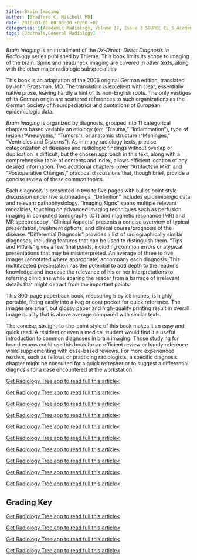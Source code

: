 ```yaml
---
title: Brain Imaging
author: [Bradford C. Mitchell MD]
date: 2010-03-01 00:00:00 +0700 +07
categories: [{Academic Radiology, Volume 17, Issue 3 SOURCE CL_S_AcademicRadiologyVolume17Issue3 1}]
tags: [Journals,General Radiology]
---
```

_Brain Imaging_ is an installment of the _Dx-Direct: Direct Diagnosis in Radiology_ series published by Thieme. This book limits its scope to imaging of the brain. Spine and head/neck imaging are covered in other texts, along with the other major radiologic subspecialties.

This book is an adaptation of the 2006 original German edition, translated by John Grossman, MD. The translation is excellent with clear, essentially native prose, leaving hardly a hint of its non-English roots. The only vestiges of its German origin are scattered references to such organizations as the German Society of Neuropediatrics and quotations of European epidemiologic data.

_Brain Imaging_ is organized by diagnosis, grouped into 11 categorical chapters based variably on etiology (eg, “Trauma,” “Inflammation”), type of lesion (“Aneurysms,” “Tumors”), or anatomic structure (“Meninges,” “Ventricles and Cisterns”). As in many radiology texts, precise categorization of diseases and radiologic findings without overlap or duplication is difficult, but the chosen approach in this text, along with a comprehensive table of contents and index, allows efficient location of any desired information. Two additional chapters cover “Artifacts in MRI” and “Postoperative Changes,” practical discussions that, though brief, provide a concise review of these common topics.

Each diagnosis is presented in two to five pages with bullet-point style discussion under five subheadings. “Definition” includes epidemiologic data and relevant pathophysiology. “Imaging Signs” spans multiple relevant modalities, touching on advanced imaging techniques such as perfusion imaging in computed tomography (CT) and magnetic resonance (MR) and MR spectroscopy. “Clinical Aspects” presents a concise overview of typical presentation, treatment options, and clinical course/prognosis of the disease. “Differential Diagnosis” provides a list of radiographically similar diagnoses, including features that can be used to distinguish them. “Tips and Pitfalls” gives a few final points, including common errors or atypical presentations that may be misinterpreted. An average of three to five images (annotated where appropriate) accompany each diagnosis. This multifaceted presentation has the potential to add depth to the reader's knowledge and increase the relevance of his or her interpretations to referring clinicians while sparing the reader from a barrage of irrelevant details that might detract from the important points.

This 300-page paperback book, measuring 5 by 7.5 inches, is highly portable, fitting easily into a bag or coat pocket for quick reference. The images are small, but glossy paper and high-quality printing result in overall image quality that is above average compared with similar texts.

The concise, straight-to-the-point style of this book makes it an easy and quick read. A resident or even a medical student would find it a useful introduction to common diagnoses in brain imaging. Those studying for board exams could use this book for an efficient review or handy reference while supplementing with case-based reviews. For more experienced readers, such as fellows or practicing radiologists, a specific diagnosis chapter might be consulted for a quick refresher or to suggest a differential diagnosis for a case encountered at the workstation.

[Get Radiology Tree app to read full this article<](https://clinicalpub.com/app)

[Get Radiology Tree app to read full this article<](https://clinicalpub.com/app)

[Get Radiology Tree app to read full this article<](https://clinicalpub.com/app)

[Get Radiology Tree app to read full this article<](https://clinicalpub.com/app)

[Get Radiology Tree app to read full this article<](https://clinicalpub.com/app)

[Get Radiology Tree app to read full this article<](https://clinicalpub.com/app)

[Get Radiology Tree app to read full this article<](https://clinicalpub.com/app)

[Get Radiology Tree app to read full this article<](https://clinicalpub.com/app)

[Get Radiology Tree app to read full this article<](https://clinicalpub.com/app)

[Get Radiology Tree app to read full this article<](https://clinicalpub.com/app)

## Grading Key

[Get Radiology Tree app to read full this article<](https://clinicalpub.com/app)

[Get Radiology Tree app to read full this article<](https://clinicalpub.com/app)

[Get Radiology Tree app to read full this article<](https://clinicalpub.com/app)

[Get Radiology Tree app to read full this article<](https://clinicalpub.com/app)